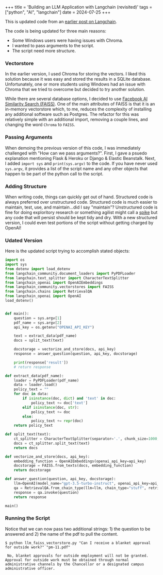 +++
title = 'Building an LLM Application with Langchain (revisited)'
tags = ["python", "AI", "langchain"]
date = 2024-07-25
+++

This is updated code from an [earlier post on Langchain](https://blog.agilephd.com/posts/llm_langchain/).

The code is being updated for three main reasons:
- Some Windows users were having issues with Chroma.
- I wanted to pass arguments to the script.
- The script need more structure.

### Vectorstore

In the earlier version, I used Chroma for storing the vectors.  I liked this solution because it was easy and stored the results in a SQLite database.  Unfortunately, one or more students using Windows had an issue with Chroma that we tried to overcome but decided to try another solution.

While there are several database options, I decided to use [Facebook AI Similarity Search (FAISS)](https://python.langchain.com/v0.2/docs/integrations/vectorstores/faiss/).  One of the main attributes of FAISS is that it is an in-memory vectorstore which, to me, reduces the complexity of installing any additional software such as Postgres.  The refactor for this was relatively simple with an additional import, removing a couple lines, and changing the word `Chroma` to `FAISS`.

### Passing Arguments

When demoing the previous version of this code, I was immediately challenged with "How can we pass arguments?".  First, I gave a psuedo explanation mentioning Flask & Heroku or Django & Elastic Beanstalk.  Next, I added `import sys` and `print(sys.argv)` to the code.  If you have never used `sys.argv`, it provides a list of the script name and any other objects that happen to be part of the python call to the script.

### Adding Structure

When writing code, things can quickly get out of hand.  Structured code is always preferred over unstructured code.  Structured code is much easier to maintain, test, use, and maintain...did I say "maintain"?  Unstructured code is fine for doing exploritory research or something agilist might call a [spike](https://scaledagileframework.com/spikes/) but any code that will persist should be kept tidy and dry.  With a new structured version, I could even test portions of the script without getting charged by OpenAI!

### Udated Version

Here is the updated script trying to accomplish stated objects:

```python
import os
import sys
from dotenv import load_dotenv
from langchain_community.document_loaders import PyPDFLoader
from langchain.text_splitter import CharacterTextSplitter
from langchain_openai import OpenAIEmbeddings
from langchain_community.vectorstores import FAISS
from langchain.chains import RetrievalQA
from langchain_openai import OpenAI
load_dotenv()


def main():
    question = sys.argv[1]
    pdf_name = sys.argv[2]
    api_key = os.getenv("OPENAI_API_KEY")

    text = extract_data(pdf_name)
    docs = split_text(text)

    docstorage = vectorize_and_store(docs, api_key)
    response = answer_question(question, api_key, docstorage)

    print(response['result'])
    # return response

def extract_data(pdf_name):
    loader = PyPDFLoader(pdf_name)
    data = loader.load()
    policy_text = ""
    for doc in data:
        if isinstance(doc, dict) and 'text' in doc:
            policy_text += doc['text']
        elif isinstance(doc, str):
            policy_text += doc
        else:
            policy_text += repr(doc)
    return policy_text

def split_text(text):
    ct_splitter = CharacterTextSplitter(separator='.', chunk_size=1000, chunk_overlap=200)
    docs = ct_splitter.split_text(text)
    return docs

def vectorize_and_store(docs, api_key):
    embedding_function = OpenAIEmbeddings(openai_api_key=api_key)
    docstorage = FAISS.from_texts(docs, embedding_function)
    return docstorage

def answer_question(question, api_key, docstorage):
    llm=OpenAI(model_name="gpt-3.5-turbo-instruct", openai_api_key=api_key)
    qa = RetrievalQA.from_chain_type(llm=llm, chain_type="stuff", retriever=docstorage.as_retriever())          
    response = qa.invoke(question)
    return response

main()

```

### Running the Script

Notice that we can now pass two additional strings: 1) the question to be answered and 2) the name of the pdf to pull the content. 

```
$ python llm_faiss_vectorstore.py "Can I receive a blanket approval for outside work?" "pm-11.pdf"
```
```
 No, blanket approvals for outside employment will not be granted. Approval for outside work must be obtained through normal administrative channels by the Chancellor or a designated campus administrative officer. 
 ```

